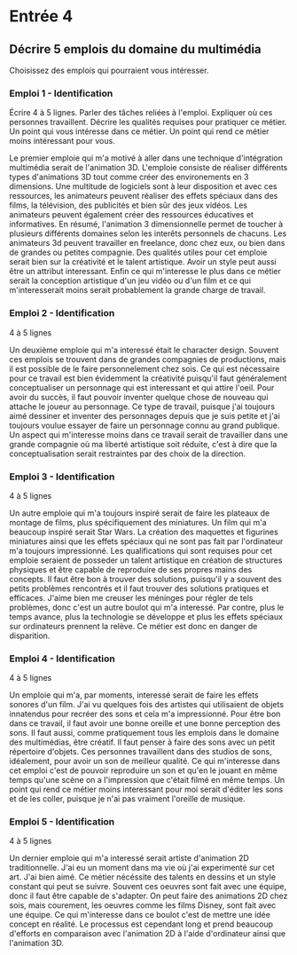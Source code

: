 # Entrée 4
## Décrire 5 emplois du domaine du multimédia
Choisissez des emplois qui pourraient vous intéresser. 

### Emploi 1 - Identification
Écrire 4 à 5 lignes. Parler des tâches reliées à l'emploi. Expliquer où ces personnes travaillent. Décrire les qualités requises pour pratiquer ce métier. Un point qui vous intéresse dans ce métier. Un point qui rend ce métier moins intéressant pour vous.  

Le premier emploie qui m'a motivé à aller dans une technique d'intégration multimédia serait de l'animation 3D. L'emploie consiste de réaliser différents types d'animations 3D tout comme créer des environements en 3 dimensions. Une multitude de logiciels sont à leur disposition et avec ces ressources, les animateurs peuvent réaliser des effets spéciaux dans des films, la télévision, des publicités et bien sûr des jeux vidéos. Les animateurs peuvent également créer des ressources éducatives et informatives. En résumé, l'animation 3 dimensionnelle permet de toucher à plusieurs différents domaines selon les interêts personnels de chacuns. Les animateurs 3d peuvent travailler en freelance, donc chez eux, ou bien dans de grandes ou petites compagnie. Des qualités utiles pour cet emploie serait bien sur la créativité et le talent artistique. Avoir un style peut aussi être un attribut interessant. Enfin ce qui m'interesse le plus dans ce métier serait la conception artistique d'un jeu vidéo ou d'un film et ce qui m'interesserait moins serait probablement la grande charge de travail.

### Emploi 2 - Identification
4 à 5 lignes

Un deuxième emploie qui m'a interessé était le character design. Souvent ces emplois se trouvent dans de grandes compagnies de productions, mais il est possible de le faire personnelement chez sois. Ce qui est nécessaire pour ce travail est bien évidemment la créativité puisqu'il faut généralement conceptualiser un personnage qui est interessant et qui attire l'oeil. Pour avoir du succès, il faut pouvoir inventer quelque chose de nouveau qui attache le joueur au personnage. Ce type de travail,  puisque j'ai toujours aimé dessiner et inventer des personnages depuis que je suis petite et j'ai toujours voulue essayer de faire un personnage connu au grand publique. Un aspect qui m'interesse moins dans ce travail serait de travailler dans une grande compagnie où ma liberté artistique soit réduite, c'est à dire que la conceptualisation serait restraintes par des choix de la direction.


### Emploi 3 - Identification
4 à 5 lignes 

Un autre emploie qui m'a toujours inspiré serait de faire les plateaux de montage de films, plus spécifiquement des miniatures. Un film qui m'a beaucoup inspiré serait Star Wars. La création des maquettes et figurines miniatures ainsi que les effets spéciaux qui ne sont pas fait par l'ordinateur m'a toujours impressionné. Les qualifications qui sont requises pour cet emploie seraient de posseder un talent artistique en création de structures physiques et être capable de reproduire de ses propres mains des concepts. Il faut être bon à trouver des solutions, puisqu'il y a souvent des petits problèmes rencontrés et il faut trouver des solutions pratiques et efficaces. J'aime bien me creuser les méninges pour régler de tels problèmes, donc c'est un autre boulot qui m'a interessé. Par contre, plus le temps avance, plus la technologie se développe et plus les effets spéciaux sur ordinateurs prennent la relève. Ce métier est donc en danger de disparition.

### Emploi 4 - Identification
4 à 5 lignes

Un emploie qui m'a, par moments, interessé serait de faire les effets sonores d'un film. J'ai vu quelques fois des artistes qui utilisaient de objets innatendus pour recréer des sons et cela m'a impressionné. Pour être bon dans ce travail, il faut avoir une bonne oreille et une bonne perception des sons. Il faut aussi, comme pratiquement tous les emplois dans le domaine des multimédias, être créatif. Il faut penser à faire des sons avec un petit répertoire d'objets. Ces personnes travaillent dans des studios de sons, idéalement, pour avoir un son de meilleur qualité. Ce qui m'interesse dans cet emploi c'est de pouvoir reproduire un son et qu'en le jouant en même temps qu'une scène on a l'impression que c'était filmé en même temps. Un point qui rend ce métier moins interessant pour moi serait d'éditer les sons et de les coller, puisque je n'ai pas vraiment l'oreille de musique.

### Emploi 5 - Identification
4 à 5 lignes

Un dernier emploie qui m'a interessé serait artiste d'animation 2D traditionnelle. J'ai eu un moment dans ma vie où j'ai experimenté sur cet art. J'ai bien aimé. Ce métier nécéssite des talents en dessins et un style constant qui peut se suivre. Souvent ces oeuvres sont fait avec une équipe, donc il faut être capable de s'adapter. On peut faire des animations 2D chez sois, mais courement, les oeuvres comme les films Disney, sont fait avec une équipe. Ce qui m'interesse dans ce boulot c'est de mettre une idée concept en réalité. Le processus est cependant long et prend beaucoup d'efforts en comparaison avec l'animation 2D à l'aide d'ordinateur ainsi que l'animation 3D.
